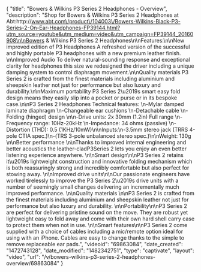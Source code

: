 {
    "title": "Bowers & Wilkins P3 Series 2 Headphones - Overview",
    "description": "Shop for Bowers & Wilkins P3 Series 2 Headphones at Abt:http:\/\/www.abt.com\/product\/104003\/Bowers-Wilkins-Black-P3-Series-2-On-Ear-Headphones-FP39144.html?utm_source=youtube&utm_medium=video&utm_campaign=FP39144_20160908\n\nBowers & Wilkins P3 Series 2 Headphones\n\nFeatures:\n\nNew improved edition of P3 Headphones A refreshed version of the successful and highly portable P3 headphones with a new premium leather finish. \n\nImproved Audio To deliver natural-sounding response and exceptional clarity for headphones this size we redesigned the driver including a unique damping system to control diaphragm movement.\n\nQuality materials P3 Series 2 is crafted from the finest materials including aluminium and sheepskin leather not just for performance but also luxury and durability.\n\nMaximum portability P3 Series 2\u2019s smart easy fold design means they easily slip into a pocket or purse or in its bespoke case.\n\nP3 Series 2 Headphones Technical features: \n-Mylar damped laminate diaphragm \n-Changeable ear cushions \n-Detachable cable \n-Folding (hinged) design \n\n-Drive units: 2x 30mm (1.2in) Full range \n-Frequency range: 10Hz-20kHz \n-Impedance: 34 ohms (passive) \n-Distortion (THD): 0.5 (1KHz\/10mW)\n\nInputs:\n-3.5mm stereo jack (TRRS 4-pole CTIA spec.)\n-(TRS 3-pole unbalanced stereo spec.)\n\nWeight: 130g \n\nBetter performance \n\nThanks to improved internal engineering and better acoustics the leather-cladP3Series 2 lets you enjoy an even better listening experience anywhere. \n\nSmart design\n\nP3 Series 2 retains it\u2019s lightweight construction and innovative folding mechanism which is both reassuringly strong and incredibly comfortable but also perfect for stowing away.  \n\nImproved drive units\n\nOur passionate engineers have worked tirelessly to improve the P3 Series 2\u2019s drive units with a number of seemingly small changes delivering an incrementally much improved performance.  \n\nQuality materials \n\nP3 Series 2 is crafted from the finest materials including aluminium and sheepskin leather not just for performance but also luxury and durability. \n\nPortability\n\nP3 Series 2 are perfect for delivering pristine sound on the move. They are robust yet lightweight easy to fold away and come with their own hard shell carry case to protect them when not in use.  \n\nSmart features\n\nP3 Series 2 come supplied with a choice of cables including a mic\/remote option ideal for using with an iPhone. Cables are easy to change thanks to the simple to remove replaceable ear pads.",
    "videoid": "69863084",
    "date_created": "1472743128",
    "date_modified": "1482342751",
    "type": "captivate",
    "layout": "video",
    "url": "\/v\/bowers-wilkins-p3-series-2-headphones-overview\/69863084"
}